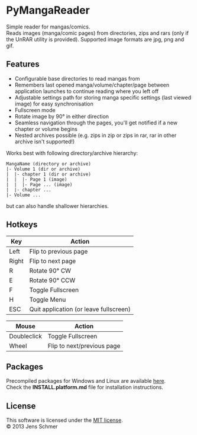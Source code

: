 PyMangaReader
=============

Simple reader for mangas/comics.  
Reads images (manga/comic pages) from directories, zips and rars (only if the UnRAR utility is provided).
Supported image formats are jpg, png and gif.

## Features
- Configurable base directories to read mangas from
- Remembers last opened manga/volume/chapter/page between application launches to continue reading where you left off
- Adjustable settings path for storing manga specific settings (last viewed image) for easy synchronisation
- Fullscreen mode
- Rotate image by 90° in either direction
- Seamless navigation through the pages, you'll get notified if a new chapter or volume begins
- Nested archives possible (e.g. zips in zip or zips in rar, rar in other archive isn't supported!)

Works best with following directory/archive hierarchy:
```
MangaName (directory or archive)
|- Volume 1 (dir or archive)
|  |- chapter 1 (dir or archive)
|  |  |- Page 1 (image)
|  |  |- Page ... (image)
|  |- chapter ...
|- Volume ...
```
but can also handle shallower hierarchies.

## Hotkeys
Key | Action
----|------
Left  | Flip to previous page
Right | Flip to next page
R     | Rotate 90° CW
E     | Rotate 90° CCW
F     | Toggle Fullscreen
H     | Toggle Menu
ESC   | Quit application (or leave fullscreen)

Mouse | Action
------|------
Doubleclick  | Toggle Fullscreen
Wheel        | Flip to next/previous page

## Packages
Precompiled packages for Windows and Linux are available [here][Releases].  
Check the **INSTALL.platform.md** file for installation instructions.  

## License
This software is licensed under the [MIT license].  
© 2013 Jens Schmer

[MIT license]: http://opensource.org/licenses/MIT
[Releases]: https://github.com/jschmer/PyMangaReader/releases
